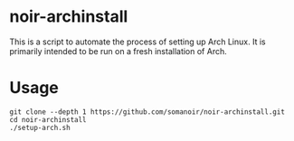 # noir-archinstall

This is a script to automate the process of setting up Arch Linux. It is primarily intended to be run on a fresh installation of Arch.

# Usage

```
git clone --depth 1 https://github.com/somanoir/noir-archinstall.git
cd noir-archinstall
./setup-arch.sh
```
